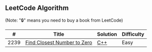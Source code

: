 ## LeetCode Algorithm

(Note: "🔒" means you need to buy a book from LeetCode)

| #    | Title                                                       | Solution               | Difficulty |
|------|-------------------------------------------------------------|------------------------|------------|
| 2239 | [Find Closest Number to Zero](https://leetcode.com/problems/find-closest-number-to-zero/description/)                | [C++](https://github.com/kyujin-c/LeetCode/blob/main/algorithms/FindClosestNumberToZero.cpp)   | Easy     |
